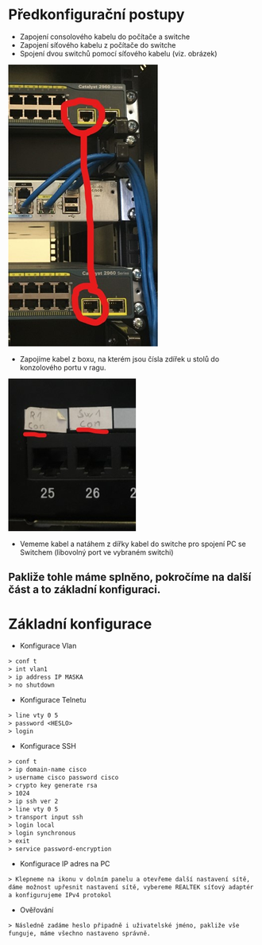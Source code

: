 # Předkonfigurační postupy

- Zapojení consolového kabelu do počítače a switche 
- Zapojení síťového kabelu z počítače do switche
- Spojení dvou switchů pomocí síťového kabelu (viz. obrázek)

![Obrázek spolu zapojení switchů](images/spojeni_switchu.jpg)

- Zapojíme kabel z boxu, na kterém jsou čísla zdířek u stolů do konzolového portu v ragu.

![Jak poznat zdířku consolového portu pro switch / router?](images/kde_najdu_con_port.jpg)

- Vememe kabel a natáhem z dířky kabel do switche pro spojení PC se Switchem (libovolný port ve vybraném switchi)

## Pakliže tohle máme splněno, pokročíme na další část a to základní konfiguraci.

# Základní konfigurace

- Konfigurace Vlan

```> en
> conf t
> int vlan1
> ip address IP MASKA
> no shutdown
```

- Konfigurace Telnetu

```> hostname <JMENO>
> line vty 0 5
> password <HESLO>
> login
```

- Konfigurace SSH

```> hostname <jmeno>
> conf t
> ip domain-name cisco
> username cisco password cisco
> crypto key generate rsa
> 1024
> ip ssh ver 2
> line vty 0 5
> transport input ssh
> login local
> login synchronous
> exit
> service password-encryption
```

- Konfigurace IP adres na PC

```
> Klepneme na ikonu v dolním panelu a otevřeme další nastavení sítě, dáme možnost upřesnit nastavení sítě, vybereme REALTEK síťový adaptér a konfigurujeme IPv4 protokol 
```

- Ověřování

```> Ověříme funkčnost Telnetu a SSH pomocí aplikace PuTTy, vybere možnost SSH nebo Telnet a vložíme IP adresu daného switche na kterém je nakonfigurovaný požadovaný protokol
> Následně zadáme heslo připadně i uživatelské jméno, pakliže vše funguje, máme všechno nastaveno správně.
```
